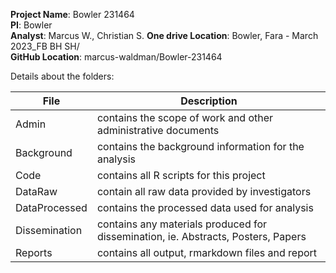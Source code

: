 **Project Name**: Bowler 231464  
**PI**: Bowler  
**Analyst**: Marcus W., Christian S.
**One drive Location**: Bowler, Fara - March 2023_FB BH SH/  
**GitHub Location**: marcus-waldman/Bowler-231464  

Details about the folders:

File | Description
---|----------------------------------------------------------
Admin | contains the scope of work and other administrative documents
Background | contains the background information for the analysis
Code | contains all R scripts for this project
DataRaw | contain all raw data provided by investigators
DataProcessed | contains the processed data used for analysis
Dissemination | contains any materials produced for dissemination, ie. Abstracts, Posters, Papers
Reports | contains all output, rmarkdown files and report
